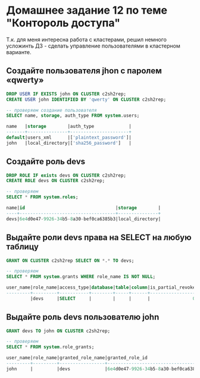 # Домашнее задание 12 по теме "Контороль доступа"

Т.к. для меня интересна работа с кластерами, решил немного усложинть ДЗ - сделать управление пользователями в кластерном варианте.

## Создайте пользователя jhon с паролем «qwerty»

```sql
DROP USER IF EXISTS john ON CLUSTER c2sh2rep;
CREATE USER john IDENTIFIED BY 'qwerty' ON CLUSTER c2sh2rep;

-- проверяем создание пользователя
SELECT name, storage, auth_type FROM system.users;

name   |storage        |auth_type             |
-------+---------------+----------------------+
default|users_xml      |['plaintext_password']|
john   |local_directory|['sha256_password']   |
```

## Создайте роль devs
```sql
DROP ROLE IF exists devs ON CLUSTER c2sh2rep;
CREATE ROLE devs ON CLUSTER c2sh2rep;

-- проверяем
SELECT * FROM system.roles;

name|id                                  |storage        |
----+------------------------------------+---------------+
devs|6e4d0e47-9926-34b5-8a30-bef0ca6385b3|local_directory|
```

## Выдайте роли devs права на SELECT на любую таблицу

```sql
GRANT ON CLUSTER c2sh2rep SELECT ON *.* TO devs; 

-- проверяем
SELECT * FROM system.grants WHERE role_name IS NOT NULL;

user_name|role_name|access_type|database|table|column|is_partial_revoke|grant_option|
---------+---------+-----------+--------+-----+------+-----------------+------------+
         |devs     |SELECT     |        |     |      |                0|           0|
```

## Выдайте роль devs пользователю john

```sql
GRANT devs TO john ON CLUSTER c2sh2rep;

-- проверяем
SELECT * FROM system.role_grants;

user_name|role_name|granted_role_name|granted_role_id                     |granted_role_is_default|with_admin_option|
---------+---------+-----------------+------------------------------------+-----------------------+-----------------+
john     |         |devs             |6e4d0e47-9926-34b5-8a30-bef0ca6385b3|                      1|                0|
```
